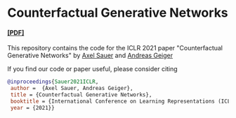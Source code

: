 # Counterfactual Generative Networks #

#### [[PDF]](https://openreview.net/pdf?id=BXewfAYMmJw)

This repository contains the code for the ICLR 2021 paper "Counterfactual Generative Networks" by [Axel Sauer](https://axelsauer.com/) and [Andreas Geiger](http://www.cvlibs.net/)  

If you find our code or paper useful, please consider citing
```bibtex
@inproceedings{Sauer2021ICLR,
 author =  {Axel Sauer, Andreas Geiger},
 title = {Counterfactual Generative Networks},
 booktitle = {International Conference on Learning Representations (ICLR)},
 year = {2021}}
```
